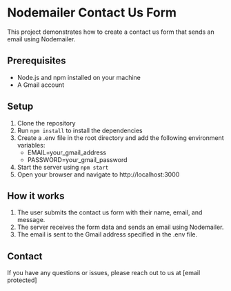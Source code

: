 # Nodemailer Contact Us Form

This project demonstrates how to create a contact us form that sends an email using Nodemailer.

## Prerequisites
- Node.js and npm installed on your machine
- A Gmail account

## Setup
1. Clone the repository
2. Run `npm install` to install the dependencies
3. Create a .env file in the root directory and add the following environment variables:
   - EMAIL=your_gmail_address
   - PASSWORD=your_gmail_password
4. Start the server using `npm start`
5. Open your browser and navigate to http://localhost:3000

## How it works
1. The user submits the contact us form with their name, email, and message.
2. The server receives the form data and sends an email using Nodemailer.
3. The email is sent to the Gmail address specified in the .env file.

## Contact
If you have any questions or issues, please reach out to us at [email protected]
